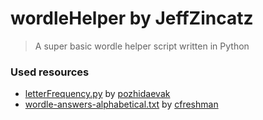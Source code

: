 # wordleHelper by JeffZincatz

> A super basic wordle helper script written in Python

### Used resources

- [letterFrequency.py](https://gist.github.com/pozhidaevak/0dca594d6f0de367f232909fe21cdb2f) by [pozhidaevak](https://gist.github.com/pozhidaevak)
- [wordle-answers-alphabetical.txt](https://gist.github.com/cfreshman/a03ef2cba789d8cf00c08f767e0fad7b) by [cfreshman](https://gist.github.com/cfreshman)
